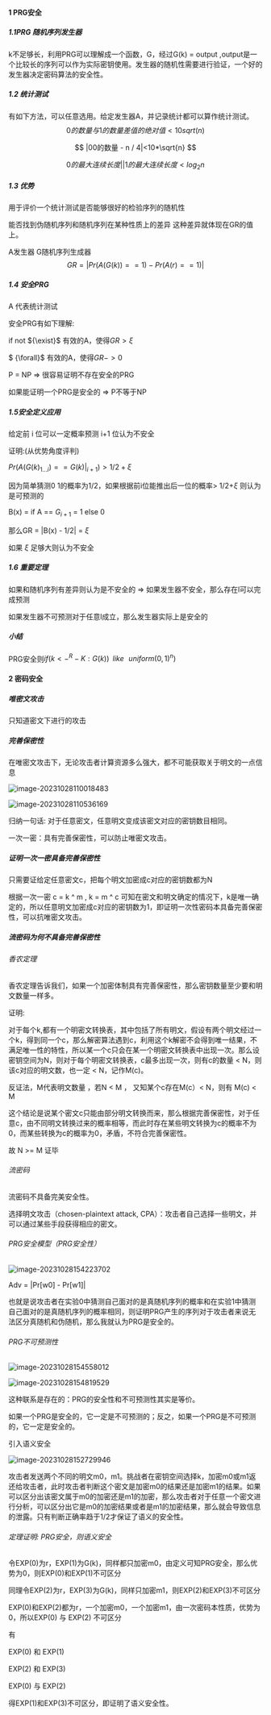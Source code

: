 #### 1 PRG安全

##### 1.1PRG 随机序列发生器

k不足够长，利用PRG可以理解成一个函数，G，经过G(k) = output ,output是一个比较长的序列可以作为实际密钥使用。发生器的随机性需要进行验证，一个好的发生器决定密码算法的安全性。

##### 1.2 统计测试

有如下方法，可以任意选用。给定发生器A，并记录统计都可以算作统计测试。
$$
0的数量与1的数量 差值的绝对值 < 10sqrt(n)
$$

$$
|00的数量 - n / 4|<10*\sqrt{n}
$$

$$
0的最大连续长度||1的最大连续长度 < log_2n
$$

##### 1.3 优势 

用于评价一个统计测试是否能够很好的检验序列的随机性

能否找到伪随机序列和随机序列在某种性质上的差异 这种差异就体现在GR的值上。

A发生器 G随机序列生成器 
$$
GR = |Pr(A(G(k)) == 1) - Pr(A(r) == 1)|
$$

##### 1.4 安全PRG

A 代表统计测试

安全PRG有如下理解:

if not ${\exist}$ 有效的A，使得${GR > \xi}$  

$ {\forall}$ 有效的A，使得${GR -> 0}$

P = NP => 很容易证明不存在安全的PRG

如果能证明一个PRG是安全的 => P不等于NP



##### 1.5安全定义应用

给定前 i 位可以一定概率预测 i+1 位认为不安全

证明:(从优势角度评判)

${Pr(A(G(k)_{1...i}) == G(k)|_{i+1}) > 1/2 + {\xi}}$

因为简单猜测0 1的概率为1/2，如果根据前i位能推出后一位的概率> 1/2+${\xi}$   则认为是可预测的

B(x) = if A == ${G_{i+1}}$  = 1 else 0

那么GR = |B(x) - 1/2| = ${\xi}$

如果 ${\xi}$ 足够大则认为不安全



##### 1.6 重要定理

如果和随机序列有差异则认为是不安全的 => 如果发生器不安全，那么存在l可以完成预测

如果发生器不可预测对于任意l成立，那么发生器实际上是安全的



##### 小结

PRG安全则${if (k <-^{R}-K:G(k)) \,\,\,like\,\,\,\,uniform({0,1})^n  })$



#### 2 密码安全

##### 唯密文攻击

只知道密文下进行的攻击

##### 完善保密性

在唯密文攻击下，无论攻击者计算资源多么强大，都不可能获取关于明文的一点信息

![image-20231028110018483](C:\Users\Haon\AppData\Roaming\Typora\typora-user-images\image-20231028110018483.png)

![image-20231028110536169](C:\Users\Haon\AppData\Roaming\Typora\typora-user-images\image-20231028110536169.png)

归纳一句话: 对于任意密文，任意明文变成该密文对应的密钥数目相同。

一次一密：具有完善保密性，可以防止唯密文攻击。



##### 证明一次一密具备完善保密性

只需要证给定任意密文c，把每个明文加密成c对应的密钥数都为N

根据一次一密 c = k ^ m , k = m ^ c 可知在密文和明文确定的情况下，k是唯一确定的，所以任意明文加密成c对应的密钥数为1，即证明一次性密码本具备完善保密性，可以抗唯密文攻击。



##### 流密码为何不具备完善保密性

###### 香农定理

香农定理告诉我们，如果一个加密体制具有完善保密性，那么密钥数量至少要和明文数量一样多。 

证明:

对于每个k,都有一个明密文转换表，其中包括了所有明文，假设有两个明文经过一个k，得到同一个c，那么解密算法遇到c，利用这个k解密不会得到唯一结果，不满足唯一性的特性，所以某一个c只会在某一个明密文转换表中出现一次。那么设密钥空间为N，则对于每个明密文转换表，c最多出现一次，则有c的数量 < N，则该c对应的明文数，也一定 < N，记作M(c)。

反证法，M代表明文数量 ，若N < M ， 又知某个c存在M(c）< N，则有 M(c) < M

这个结论是说某个密文c只能由部分明文转换而来，那么根据完善保密性，对于任意c，由不同明文转换过来的概率相等，而此时存在某些明文转换为c的概率不为0，而某些转换为c的概率为0，矛盾，不符合完善保密性。

故 N >= M 证毕



###### 流密码 

流密码不具备完美安全性。

选择明文攻击（chosen-plaintext attack, CPA）：攻击者自己选择一些明文，并可以通过某些手段获得相应的密文。 



###### PRG安全模型（PRG安全性）

![image-20231028154223702](C:\Users\Haon\AppData\Roaming\Typora\typora-user-images\image-20231028154223702.png)



Adv = |Pr[w0] - Pr[w1]|

也就是说攻击者在实验0中猜测自己面对的是真随机序列的概率和在实验1中猜测自己面对的是真随机序列的概率相同，则证明PRG产生的序列对于攻击者来说无法区分真随机和伪随机，那么我就认为PRG是安全的。



###### PRG不可预测性

![image-20231028154558012](C:\Users\Haon\AppData\Roaming\Typora\typora-user-images\image-20231028154558012.png)



![image-20231028154819529](C:\Users\Haon\AppData\Roaming\Typora\typora-user-images\image-20231028154819529.png)



这种联系是存在的：PRG的安全性和不可预测性其实是等价。

如果一个PRG是安全的，它一定是不可预测的；反之，如果一个PRG是不可预测的，它一定是安全的。





引入语义安全

![image-20231028152729946](C:\Users\Haon\AppData\Roaming\Typora\typora-user-images\image-20231028152729946.png)

攻击者发送两个不同的明文m0，m1。挑战者在密钥空间选择k，加密m0或m1返还给攻击者，此时攻击者判断这个密文是加密m0的结果还是加密m1的结果。如果可以区分出该密文属于m0的加密还是m1的加密，那么攻击者对于任意一个密文进行分析，可以区分出它是m0的加密结果或者是m1的加密结果，那么就会导致信息的泄露。只有判断正确率趋于1/2才保证了语义的安全性。



###### 定理证明: PRG安全，则语义安全

令EXP(0)为r，EXP(1)为G(k)，同样都只加密m0，由定义可知PRG安全，那么优势为0，则EXP(0)和EXP(1)不可区分

同理令EXP(2)为r，EXP(3)为G(k)，同样只加密m1，则EXP(2)和EXP(3)不可区分

EXP(0)和EXP(2)都为r，一个加密m0，一个加密m1，由一次密码本性质，优势为0，所以EXP(0) 与 EXP(2) 不可区分

有

EXP(0) 和 EXP(1)

EXP(2) 和 EXP(3)

EXP(0) 与 EXP(2) 

得EXP(1)和EXP(3)不可区分，即证明了语义安全性。
